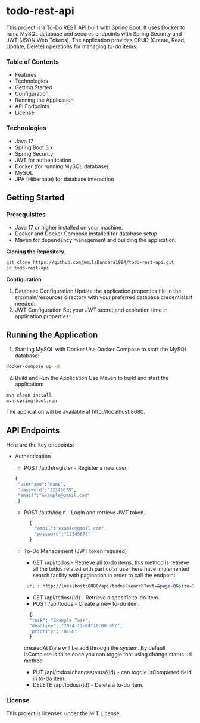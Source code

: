 # todo-rest-api
This project is a To-Do REST API built with Spring Boot. It uses Docker to run a MySQL database and secures endpoints with Spring Security and JWT (JSON Web Tokens). The application provides CRUD (Create, Read, Update, Delete) operations for managing to-do items.





### Table of Contents
* Features
* Technologies
*  Getting Started
* Configuration
*  Running the Application
*  API Endpoints
*  License

### Technologies

* Java 17
* Spring Boot 3.x
* Spring Security
* JWT for authentication
* Docker (for running MySQL database)
* MySQL
* JPA (Hibernate) for database interaction

## Getting Started

### Prerequisites
* Java 17 or higher installed on your machine.
* Docker and Docker Compose installed for database setup.
* Maven for dependency management and building the application.

**Cloning the Repository**

```bash
git clone https://github.com/AmilaBandara1994/todo-rest-api.git
cd todo-rest-api
```
**Configuration**
1. Database Configuration
   Update the application.properties file in the src/main/resources directory with your preferred database credentials if needed:
2. JWT Configuration
   Set your JWT secret and expiration time in application.properties:


## Running the Application
1. Starting MySQL with Docker
Use Docker Compose to start the MySQL database:

```bash
docker-compose up -d
```
2. Build and Run the Application
Use Maven to build and start the application:

```bash
mvn clean install
mvn spring-boot:run
```
The application will be available at http://localhost:8080.

## API Endpoints
Here are the key endpoints:

* Authentication

    * POST /auth/register - Register a new user.
     ```bash
    {
      "username":"name",
      "password":"12345678",
      "email":"example@gmail.com"
      }
     ```

    * POST /auth/login - Login and retrieve JWT token.
      ```bash
        {
          "email":"examle@gmail.com",
          "password":"12345678"
        }
      ```

  * To-Do Management (JWT token required)

    * GET /api/todos - Retrieve all to-do items. this method is retrieve all the todos related with particular user
    here have implemented search facility with pagination in order to call the endpoint 
    ```bash
     url : http://localhost:8080/api/todos?searchText=&page=0&size=10
    ```
    * GET /api/todos/{id} - Retrieve a specific to-do item.
    * POST /api/todos - Create a new to-do item.
    ```bash
      {
      "task": "Example Task",
      "deadline": "2024-11-04T10:00:00Z",
      "priority": "HIGH"
      }
    ```
    createdAt Date will be add through the system. By default isComplete is false once you can toggle that using change status url method
    * PUT /api/todos/changestatus/{id} - can toggle isCompleted field in to-do item.
    * DELETE /api/todos/{id} - Delete a to-do item.
  
### License
  This project is licensed under the MIT License.